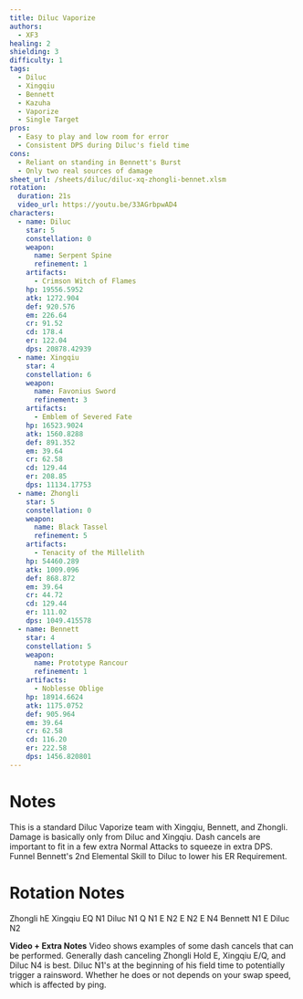 ```yaml
---
title: Diluc Vaporize
authors:
  - XF3 
healing: 2
shielding: 3
difficulty: 1
tags:
  - Diluc
  - Xingqiu
  - Bennett
  - Kazuha
  - Vaporize
  - Single Target
pros:
  - Easy to play and low room for error 
  - Consistent DPS during Diluc's field time
cons:
  - Reliant on standing in Bennett's Burst
  - Only two real sources of damage
sheet_url: /sheets/diluc/diluc-xq-zhongli-bennet.xlsm
rotation:
  duration: 21s
  video_url: https://youtu.be/33AGrbpwAD4
characters:
  - name: Diluc
    star: 5
    constellation: 0
    weapon:
      name: Serpent Spine
      refinement: 1
    artifacts:
      - Crimson Witch of Flames
    hp: 19556.5952
    atk: 1272.904
    def: 920.576
    em: 226.64
    cr: 91.52
    cd: 178.4
    er: 122.04
    dps: 20878.42939
  - name: Xingqiu
    star: 4
    constellation: 6
    weapon:
      name: Favonius Sword
      refinement: 3
    artifacts:
      - Emblem of Severed Fate
    hp: 16523.9024
    atk: 1560.8288
    def: 891.352
    em: 39.64
    cr: 62.58
    cd: 129.44
    er: 208.85
    dps: 11134.17753
  - name: Zhongli
    star: 5
    constellation: 0
    weapon:
      name: Black Tassel
      refinement: 5
    artifacts:
      - Tenacity of the Millelith
    hp: 54460.289
    atk: 1009.096
    def: 868.872
    em: 39.64
    cr: 44.72
    cd: 129.44
    er: 111.02
    dps: 1049.415578
  - name: Bennett
    star: 4
    constellation: 5
    weapon:
      name: Prototype Rancour
      refinement: 1
    artifacts:
      - Noblesse Oblige
    hp: 18914.6624
    atk: 1175.0752
    def: 905.964
    em: 39.64
    cr: 62.58
    cd: 116.20
    er: 222.58
    dps: 1456.820801
---
```


# **Notes**

This is a standard Diluc Vaporize team with Xingqiu, Bennett, and Zhongli. Damage is basically only from Diluc and Xingqiu. Dash cancels are important to fit in a few extra Normal Attacks to squeeze in extra DPS. Funnel Bennett's 2nd Elemental Skill to Diluc to lower his ER Requirement.

# **Rotation Notes**

Zhongli hE
Xingqiu EQ N1
Diluc N1 Q N1 E N2 E N2 E N4
Bennett N1 E
Diluc N2

**Video + Extra Notes**
Video shows examples of some dash cancels that can be performed. Generally dash canceling Zhongli Hold E, Xingqiu E/Q, and Diluc N4 is best. Diluc N1's at the beginning of his field time to potentially trigger a rainsword. Whether he does or not depends on your swap speed, which is affected by ping.